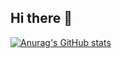 ## Hi there 👋

[![Anurag's GitHub stats](https://github-readme-stats.vercel.app/api?username=abdulrahman-riyad&show_icons=true&theme=onedark)](https://github.com/abdulrahman-riyad/github-readme-stats)
